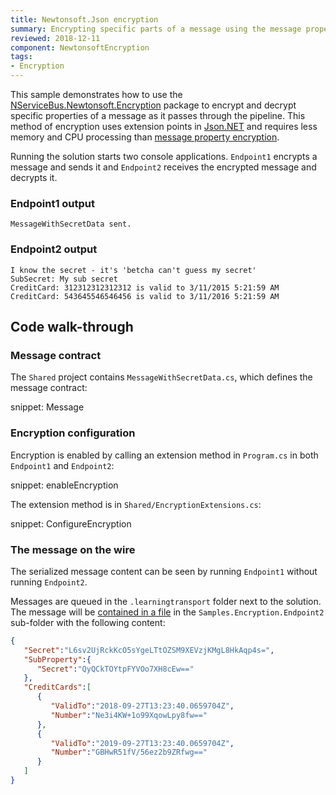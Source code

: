 ```yaml
---
title: Newtonsoft.Json encryption
summary: Encrypting specific parts of a message using the message property encryption.
reviewed: 2018-12-11
component: NewtonsoftEncryption
tags:
- Encryption
---
```


This sample demonstrates how to use the [NServiceBus.Newtonsoft.Encryption](https://www.nuget.org/packages/NServiceBus.Newtonsoft.Encryption) package to encrypt and decrypt specific properties of a message as it passes through the pipeline. This method of encryption uses extension points in [Json.NET](https://www.newtonsoft.com/json) and requires less memory and CPU processing than [message property encryption](/nservicebus/security/property-encryption.md).

Running the solution starts two console applications. `Endpoint1` encrypts a message and sends it and `Endpoint2` receives the encrypted message and decrypts it.

### Endpoint1 output

```
MessageWithSecretData sent.
```


### Endpoint2 output

```
I know the secret - it's 'betcha can't guess my secret'
SubSecret: My sub secret
CreditCard: 312312312312312 is valid to 3/11/2015 5:21:59 AM
CreditCard: 543645546546456 is valid to 3/11/2016 5:21:59 AM
```


## Code walk-through


### Message contract

The `Shared` project contains `MessageWithSecretData.cs`, which defines the message contract:

snippet: Message


### Encryption configuration

Encryption is enabled by calling an extension method in `Program.cs` in both `Endpoint1` and `Endpoint2`:

snippet: enableEncryption

The extension method is in `Shared/EncryptionExtensions.cs`:

snippet: ConfigureEncryption


### The message on the wire

The serialized message content can be seen by running `Endpoint1` without running `Endpoint2`.

Messages are queued in the `.learningtransport` folder next to the solution. The message will be [contained in a file](/transports/learning/viewing-messages.md) in the `Samples.Encryption.Endpoint2` sub-folder with the following content:

```json
{
   "Secret":"L6sv2UjRckKcO5sYgeLTtOZSM9XEVzjKMgL8HkAqp4s=",
   "SubProperty":{
      "Secret":"QyQCkTOYtpFYVOo7XH8cEw=="
   },
   "CreditCards":[
      {
         "ValidTo":"2018-09-27T13:23:40.0659704Z",
         "Number":"Ne3i4KW+1o99XqowLpy8fw=="
      },
      {
         "ValidTo":"2019-09-27T13:23:40.0659704Z",
         "Number":"GBHwR51fV/56ez2b9ZRfwg=="
      }
   ]
}
```
